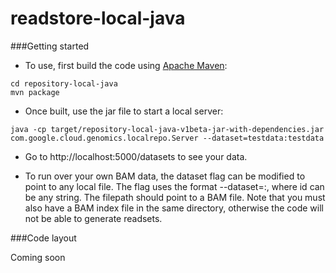 readstore-local-java
==============

###Getting started
* To use, first build the code using <a href="http://maven.apache.org/download.cgi">Apache Maven</a>:

```
cd repository-local-java
mvn package
```

* Once built, use the jar file to start a local server:
```
java -cp target/repository-local-java-v1beta-jar-with-dependencies.jar com.google.cloud.genomics.localrepo.Server --dataset=testdata:testdata
```

* Go to http://localhost:5000/datasets to see your data.

* To run over your own BAM data, the dataset flag can be modified to point to
any local file. The flag uses the format --dataset=<id>:<filepath>, where id can
be any string. The filepath should point to a BAM file. Note that you must also
have a BAM index file in the same directory, otherwise the code will not be able
to generate readsets.


###Code layout

Coming soon
